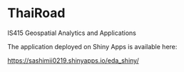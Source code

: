# ThaiRoad

IS415 Geospatial Analytics and Applications

The application deployed on Shiny Apps is available here:

https://sashimii0219.shinyapps.io/eda_shiny/

